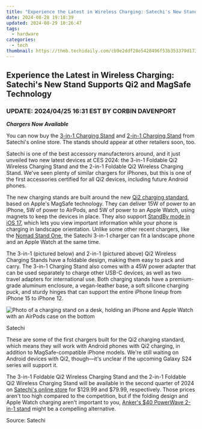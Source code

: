 ```yaml
---
title: "Experience the Latest in Wireless Charging: Satechi's New Stand Supports Qi2 and MagSafe Technology"
date: 2024-08-28 19:18:39
updated: 2024-08-29 10:26:47
tags:
  - hardware
categories:
  - tech
thumbnail: https://thmb.techidaily.com/cb9e2ddf28e5428496f53b353379d173f81be07c333aa30876bace061b3bea41.jpg
---
```


## Experience the Latest in Wireless Charging: Satechi's New Stand Supports Qi2 and MagSafe Technology

###  UPDATE: 2024/04/25 16:31 EST BY CORBIN DAVENPORT

**_Chargers Now Available_** 

 You can now buy the [3-in-1 Charging Stand](https://satechi.net/products/3-in-1-magnetic-wireless-charging-stand) and [2-in-1 Charging Stand](https://satechi.net/products/aluminum-2-in-1-magnetic-wireless-charging-stand) from Satechi's online store. The stands should appear at other retailers soon, too.

 Satechi is one of the best accessory manufacterors around, and it just unveiled two new latest devices at CES 2024: the 3-in-1 Foldable Qi2 Wireless Charging Stand and the 2-in-1 Foldable Qi2 Wireless Charging Stand. We've seen plenty of similar chargers for iPhones, but this is one of the first accessories certified for all Qi2 devices, including future Android phones.

 The new charging stands are built around the new [Qi2 charging standard](https://youtube-sure.techidaily.com/ed-becoming-a-bull-or-bear-best-stock-vids-on-youtube-for-2024/), based on Apple's MagSafe technology. They can deliver 15W of power to an iPhone, 5W of power to AirPods, and 5W of power to an Apple Watch, using magnets to keep the devices in place. They also support [StandBy mode in iOS 17](https://ios-pokemon-go.techidaily.com/in-2024-here-are-different-ways-to-find-pokemon-go-trainer-codes-to-add-to-your-account-on-apple-iphone-6-plus-drfone-by-drfone-virtual-ios/), which lets you view important information while your phone is charging in landscape orientation. Unlike some other recent chargers, like the [Nomad Stand One](https://extra-guidance.techidaily.com/updated-professionals-choice-best-top-10-4k-monitors/), the Satechi 3-in-1 charger can fit a landscape phone and an Apple Watch at the same time.

 The 3-in-1 (pictured below) and 2-in-1 (pictured above) Qi2 Wireless Charging Stands have a foldable design, making them easy to pack and carry. The 3-in-1 Charging Stand also comes with a 45W power adapter that can be used separately to charge other USB-C devices, as well as two travel adapters for international use. Both charging stands have a premium-grade aluminum enclosure, a vegan-leather base, a soft silicone charging puck, and sturdy hinges that can support the entire iPhone lineup from iPhone 15 to iPhone 12.

![Photo of a charging stand on a desk, holding an iPhone and Apple Watch with an AirPods case on the bottom](https://static1.howtogeekimages.com/wordpress/wp-content/uploads/2023/12/3-in-1-foldable-qi2-wireless-charging-stand-lifestyle-3.jpg) 

Satechi

 These are some of the first chargers built for the Qi2 charging standard, which means they will work with Android phones with Qi2 charging, in addition to MagSafe-compatible iPhone models. We're still waiting on Android devices with Qi2, though—it's unclear if the upcoming Galaxy S24 series will support it.

 The 3-in-1 Foldable Qi2 Wireless Charging Stand and the 2-in-1 Foldable Qi2 Wireless Charging Stand will be available in the second quarter of 2024 on [Satechi's online store](https://satechi.net/Qi2) for $129.99 and $79.99, respectively. Those prices aren't too high compared to the competition, but if the folding design and Apple Watch charging aren't important to you, [Anker's $40 PowerWave 2-in-1 stand](https://amazon.com/dp/B094FMWPPM?tag=hotoge-20&ascsubtag=UUhtgUeUpU2001459&asc%5Frefurl=https%3A%2F%2Fwww.howtogeek.com%2Fsatechi-qi2-charging-stands-ces-2024%2F&asc%5Fcampaign=Short-Term) might be a compelling alternative.

 Source: Satechi

<ins class="adsbygoogle"
     style="display:block"
     data-ad-format="autorelaxed"
     data-ad-client="ca-pub-7571918770474297"
     data-ad-slot="1223367746"></ins>



<ins class="adsbygoogle"
     style="display:block"
     data-ad-client="ca-pub-7571918770474297"
     data-ad-slot="8358498916"
     data-ad-format="auto"
     data-full-width-responsive="true"></ins>
